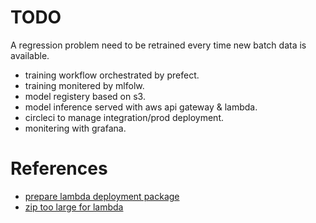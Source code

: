 # TODO

A regression problem need to be retrained every time new batch data is available.
- training workflow orchestrated by prefect.
- training monitered by mlfolw.
- model registery based on s3.
- model inference served with aws api gateway & lambda.
- circleci to manage integration/prod deployment.
- monitering with grafana.


# References
- [prepare lambda deployment package](https://docs.aws.amazon.com/lambda/latest/dg/python-package.html)
- [zip too large for lambda](https://medium.com/geekculture/deploying-a-sklearn-model-on-aws-lambda-b649ce58bac2#:~:text=If%20the%20file%20is%20larger,cannot%20be%20used%20in%20Lambda.)